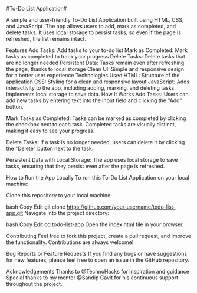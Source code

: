 #To-Do List Application#

A simple and user-friendly To-Do List Application built using HTML, CSS, and JavaScript. The app allows users to add, mark as completed, and delete tasks. It uses local storage to persist tasks, so even if the page is refreshed, the list remains intact.

Features
Add Tasks: Add tasks to your to-do list
Mark as Completed: Mark tasks as completed to track your progress
Delete Tasks: Delete tasks that are no longer needed
Persistent Data: Tasks remain even after refreshing the page, thanks to local storage
Clean UI: Simple and responsive design for a better user experience
Technologies Used
HTML: Structure of the application
CSS: Styling for a clean and responsive layout
JavaScript: Adds interactivity to the app, including adding, marking, and deleting tasks. Implements local storage to save data.
How It Works
Add Tasks:
Users can add new tasks by entering text into the input field and clicking the "Add" button.

Mark Tasks as Completed:
Tasks can be marked as completed by clicking the checkbox next to each task. Completed tasks are visually distinct, making it easy to see your progress.

Delete Tasks:
If a task is no longer needed, users can delete it by clicking the "Delete" button next to the task.

Persistent Data with Local Storage:
The app uses local storage to save tasks, ensuring that they persist even after the page is refreshed.

How to Run the App Locally
To run this To-Do List Application on your local machine:

Clone this repository to your local machine:

bash
Copy
Edit
git clone https://github.com/your-username/todo-list-app.git
Navigate into the project directory:

bash
Copy
Edit
cd todo-list-app
Open the index.html file in your browser.

Contributing
Feel free to fork this project, create a pull request, and improve the functionality. Contributions are always welcome!

Bug Reports or Feature Requests
If you find any bugs or have suggestions for new features, please feel free to open an issue in the GitHub repository.

Acknowledgements
Thanks to @TechnoHacks for inspiration and guidance
Special thanks to my mentor @Sandip Gavit for his continuous support throughout the project.
